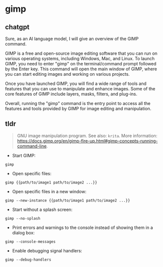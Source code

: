 # gimp 
## chatgpt 
Sure, as an AI language model, I will give an overview of the GIMP command.

GIMP is a free and open-source image editing software that you can run on various operating systems, including Windows, Mac, and Linux. To launch GIMP, you need to enter "gimp" on the terminal/command prompt followed by the Enter key. This command will open the main window of GIMP, where you can start editing images and working on various projects.

Once you have launched GIMP, you will find a wide range of tools and features that you can use to manipulate and enhance images. Some of the core features of GIMP include layers, masks, filters, and plug-ins.

Overall, running the "gimp" command is the entry point to access all the features and tools provided by GIMP for image editing and manipulation. 

## tldr 
 
> GNU image manipulation program.
> See also: `krita`.
> More information: <https://docs.gimp.org/en/gimp-fire-up.html#gimp-concepts-running-command-line>.

- Start GIMP:

`gimp`

- Open specific files:

`gimp {{path/to/image1 path/to/image2 ...}}`

- Open specific files in a new window:

`gimp --new-instance {{path/to/image1 path/to/image2 ...}}`

- Start without a splash screen:

`gimp --no-splash`

- Print errors and warnings to the console instead of showing them in a dialog box:

`gimp --console-messages`

- Enable debugging signal handlers:

`gimp --debug-handlers`
